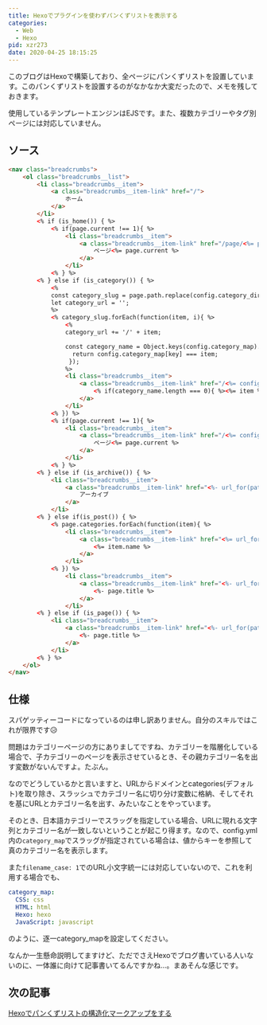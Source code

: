 ```yaml
---
title: Hexoでプラグインを使わずパンくずリストを表示する
categories:
  - Web
  - Hexo
pid: xzr273
date: 2020-04-25 18:15:25
---
```


このブログはHexoで構築しており、全ページにパンくずリストを設置しています。このパンくずリストを設置するのがなかなか大変だったので、メモを残しておきます。

使用しているテンプレートエンジンはEJSです。また、複数カテゴリーやタグ別ページには対応していません。


## ソース

```html
<nav class="breadcrumbs">
    <ol class="breadcrumbs__list">
        <li class="breadcrumbs__item">
            <a class="breadcrumbs__item-link" href="/">
                ホーム
            </a>
        </li>
        <% if (is_home()) { %>
            <% if(page.current !== 1){ %>
                <li class="breadcrumbs__item">
                    <a class="breadcrumbs__item-link" href="/page/<%= page.current %>/">
                        ページ<%= page.current %>
                    </a>
                </li>
            <% } %>
        <% } else if (is_category()) { %>
            <%
            const category_slug = page.path.replace(config.category_dir + '/', '').replace(/\/page\/.+/,'').replace(/\/index.html/, '').split('/');
            let category_url = '';
            %>
            <% category_slug.forEach(function(item, i){ %>
                <%
                category_url += '/' + item;

                const category_name = Object.keys(config.category_map).filter( (key) => {
                  return config.category_map[key] === item;
                 });
                %>
                <li class="breadcrumbs__item">
                    <a class="breadcrumbs__item-link" href="/<%= config.category_dir %><%= category_url %>/">
                        <% if(category_name.length === 0){ %><%= item %><%}else{%><%= category_name %><%}%>
                    </a>
                </li>
            <% }) %>
            <% if(page.current !== 1){ %>
                <li class="breadcrumbs__item">
                    <a class="breadcrumbs__item-link" href="/<%= config.category_dir %><%= category_url %>/page/<%= page.current %>/">
                        ページ<%= page.current %>
                    </a>
                </li>
            <% } %>
        <% } else if (is_archive()) { %>
            <li class="breadcrumbs__item">
                <a class="breadcrumbs__item-link" href="<%- url_for(path) %>">
                    アーカイブ
                </a>
            </li>
        <% } else if(is_post()) { %>
            <% page.categories.forEach(function(item){ %>
                <li class="breadcrumbs__item">
                    <a class="breadcrumbs__item-link" href="<%= url_for(item.path) %>">
                        <%= item.name %>
                    </a>
                </li>
            <% }) %>
                <li class="breadcrumbs__item">
                    <a class="breadcrumbs__item-link" href="<%- url_for(path) %>">
                        <%- page.title %>
                    </a>
                </li>
        <% } else if (is_page()) { %>
            <li class="breadcrumbs__item">
                <a class="breadcrumbs__item-link" href="<%- url_for(path) %>">
                    <%- page.title %>
                </a>
            </li>
        <% } %>
    </ol>
</nav>
```

## 仕様

スパゲッティーコードになっているのは申し訳ありません。自分のスキルではこれが限界です😥

問題はカテゴリーページの方にありましてですね、カテゴリーを階層化している場合で、子カテゴリーのページを表示させているとき、その親カテゴリー名を出す変数がないんですよ。たぶん。

なのでどうしているかと言いますと、URLからドメインとcategories(デフォルト)を取り除き、スラッシュでカテゴリー名に切り分け変数に格納、そしてそれを基にURLとカテゴリー名を出す、みたいなことをやっています。

そのとき、日本語カテゴリーでスラッグを指定している場合、URLに現れる文字列とカテゴリー名が一致しないということが起こり得ます。なので、config.yml内の`category_map`でスラッグが指定されている場合は、値からキーを参照して 真のカテゴリー名を表示します。

また`filename_case: 1`でのURL小文字統一には対応していないので、これを利用する場合でも、

```yml
category_map:
  CSS: css
  HTML: html
  Hexo: hexo
  JavaScript: javascript
```

のように、逐一category_mapを設定してください。

なんか一生懸命説明してますけど、ただでさえHexoでブログ書いている人いないのに、一体誰に向けて記事書いてるんですかね...。まあそんな感じです。


## 次の記事

[Hexoでパンくずリストの構造化マークアップをする](/post/surt79/)
